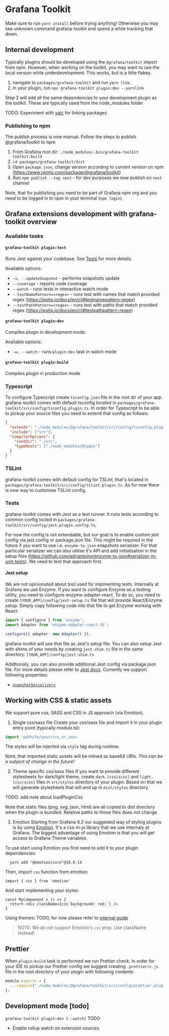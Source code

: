 # Grafana Toolkit

Make sure to run `yarn install` before trying anything!  Otherwise you may see unknown command grafana-toolkit and spend a while tracking that down.



## Internal development
Typically plugins should be developed using the `@grafana/toolkit` import from npm.  However, when working on the toolkit, you may want to use the local version while underdevelopment.  This works, but is a little flakey.

1. navigate to `packages/grafana-toolkit` and run `yarn link`.
2. in your plugin, run `npx grafana-toolkit plugin:dev --yarnlink`

Step 2 will add all the same dependencies to your development plugin as the toolkit.  These are typically used from the node_modules folder


TODO: Experiment with [yalc](https://github.com/whitecolor/yalc) for linking packages



### Publishing to npm
The publish process is now manual. Follow the steps to publish @grafana/toolkit to npm
1. From Grafana root dir: `./node_modules/.bin/grafana-toolkit toolkit:build`
2. `cd packages/grafana-toolkit/dist`
3. Open `package.json`, change version according to current version on npm (https://www.npmjs.com/package/@grafana/toolkit)
4. Run `npm publish --tag next` - for dev purposes we now publish on `next` channel

Note, that for publishing you need to be part of Grafana npm org and you need to be logged in to npm in your terminal (`npm login`).


## Grafana extensions development with grafana-toolkit overview
### Available tasks
#### `grafana-toolkit plugin:test`
Runs Jest against your codebase. See [Tests](#tests) for more details.

Available options:
- `-u, --updateSnapshot` - performs snapshots update
- `--coverage` - reports code coverage
- `--watch` - runs tests in interactive watch mode
- `--testNamePattern=<regex>` - runs test with names that match provided regex (https://jestjs.io/docs/en/cli#testnamepattern-regex)
- `--testPathPattern=<regex>` - runs test with paths that match provided regex (https://jestjs.io/docs/en/cli#testpathpattern-regex)

#### `grafana-toolkit plugin:dev`
Compiles plugin in development mode.

Available options:
- `-w, --watch` - runs `plugin:dev` task in watch mode
#### `grafana-toolkit plugin:build`
Compiles plugin in production mode


### Typescript
To configure Typescript create `tsconfig.json` file in the root dir of your app. grafana-toolkit comes with default tsconfig located in `packages/grafana-toolkit/src/config/tsconfig.plugin.ts`. In order for Typescript to be able to pickup your source files you need to extend that config as follows:

```json
{
  "extends": "./node_modules/@grafana/toolkit/src/config/tsconfig.plugin.json",
  "include": ["src"],
  "compilerOptions": {
    "rootDir": "./src",
    "typeRoots": ["./node_modules/@types"]
  }
}
```

### TSLint
grafana-toolkit comes with default config for TSLint, that's located in `packages/grafana-toolkit/src/config/tslint.plugin.ts`. As for now there is now way to customise TSLint config.

### Tests
grafana-toolkit comes with Jest as a test runner. It runs tests according to common config locted in `packages/grafana-toolkit/src/config/jest.plugin.config.ts`.

For now the config is not extendable, but our goal is to enable custom jest config via jest.config or package.json file. This might be required in the future if you want to use i.e. `enzyme-to-json` snapshots serializer. For that particular serializer we can also utilise it's API and add initialisation in the setup files (https://github.com/adriantoine/enzyme-to-json#serializer-in-unit-tests). We need to test that approach first.

#### Jest setup
We are not opinionated about tool used for implmenting tests. Internally at Grafana we use Enzyme. If you want to configure Enzyme as a testing utility, you need to configure enzyme-adapter-react. To do so, you need to create `[YOUR_APP]/config/jest-setup.ts` file that will provide React/Enzyme setup. Simply copy following code into that file to get Enzyme working with React:

```ts
import { configure } from 'enzyme';
import Adapter from 'enzyme-adapter-react-16';

configure({ adapter: new Adapter() });
```

grafana-toolkit will use that file as Jest's setup file. You can also setup Jest with shims of your needs by creating `jest-shim.ts` file in the same directory: `[YOUR_APP]/config/jest-shim.ts`

Adidtionaly, you can also provide additional Jest config via package.json file. For more details please refer to [Jest docs](https://jest-bot.github.io/jest/docs/configuration.html#verbose-boolean). Currently we support following properties:
- [`snapshotSerializers`](https://jest-bot.github.io/jest/docs/configuration.html#snapshotserializers-array-string)


## Working with CSS & static assets
We support pure css, SASS and CSS in JS approach (via Emotion).

1. Single css/sass file
Create your css/sass file and import it in your plugin entry point (typically module.ts):

```ts
import 'path/to/your/css_or_sass
```
The styles will be injected via `style` tag during runtime.

Note, that imported static assets will be inlined as base64 URIs. *This can be a subject of change in the future!*

2. Theme specific css/sass files
If you want to provide different stylesheets for dark/light theme, create `dark.[css|scss]` and `light.[css|scss]` files in `src/styles` directory of your plugin. Based on that we will generate stylesheets that will end up in `dist/styles` directory.

TODO: add note about loadPluginCss

Note that static files (png, svg, json, html) are all copied to dist directory when the plugin is bundled. Relative paths to those files does not change.

3. Emotion
Starting from Grafana 6.2 our suggested way of styling plugins is by using [Emotion](https://emotion.sh). It's a css-in-js library that we use internaly at Grafana. The biggest advantage of using Emotion is that you will get access to Grafana Theme variables.

To use start using Emotion you first need to add it to your plugin dependencies:

```
  yarn add "@emotion/core"@10.0.14
```

Then, import `css` function from emotion:

```import { css } from 'emotion'```

And start implementing your styles:

```tsx
const MyComponent = () => {
  return <div className={css`background: red;`} />
}
```

Using themes: TODO, for now please refer to [internal guide](../../style_guides/themes.md)

> NOTE: We do not support Emotion's `css` prop. Use className instead!

## Prettier
When `plugin:build` task is performed we run Prettier check. In order for your IDE to pickup our Prettier config we suggest creating `.prettierrc.js` file in the root directory of your plugin with following contents:

```js
module.exports = {
  ...require("./node_modules/@grafana/toolkit/src/config/prettier.plugin.config.json"),
};
```


## Development mode [todo]
`grafana-toolkit plugin:dev [--watch]`
TODO
- Enable rollup watch on extension sources

